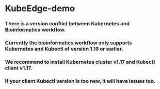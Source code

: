 # KubeEdge-demo

### There is a version conflict between Kubernetes and Bioinformatics workflow.

### Currently the bioinformatics workflow only supports Kubernetes and Kubectl of version 1.19 or earlier. 

### We recommend to install Kubernetes cluster v1.17 and Kubectl client v1.17.

### If your client Kubectl version is too new, it will have issues too. 



